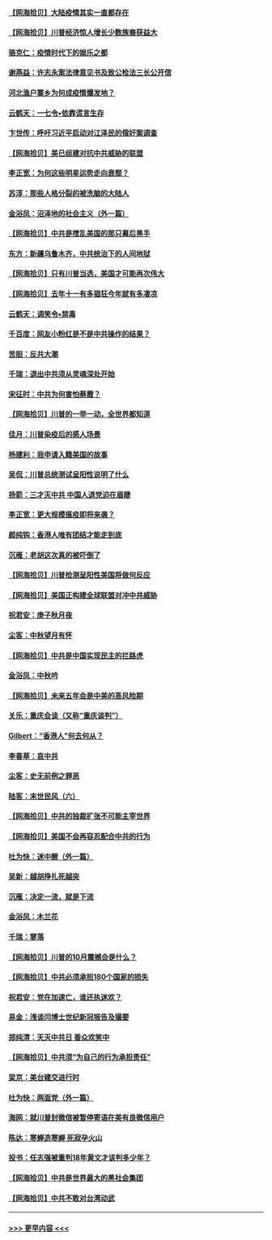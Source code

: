 #### [【网海拾贝】大陆疫情其实一直都存在](../pages/nsc993/n12473948.md?t=10141751) 
#### [【网海拾贝】川普经济惊人增长少数族裔获益大](../pages/nsc993/n12471565.md?t=10141751) 
#### [骆克仁：疫情时代下的娱乐之都](../pages/nsc993/n12471312.md?t=10141751) 
#### [谢燕益：许志永案法律意见书及致公检法三长公开信](../pages/nsc993/n12470870.md?t=10141751) 
#### [河北渔户寨乡为何成疫情爆发地？](../pages/nsc993/n12464936.md?t=10141751) 
#### [云鹤天：一七令▪依靠谎言生存](../pages/nsc993/n12470034.md?t=10141751) 
#### [卞世传：呼吁习近平启动对江泽民的俄奸案调查](../pages/nsc993/n12469722.md?t=10141751) 
#### [【网海拾贝】美已组建对抗中共威胁的联盟](../pages/nsc993/n12469018.md?t=10141751) 
#### [李正宽：为何这些明星运势走向衰颓？](../pages/nsc993/n12468730.md?t=10141751) 
#### [苏淳：那些人格分裂的被洗脑的大陆人](../pages/nsc993/n12467858.md?t=10141751) 
#### [金浴凤：沼泽地的社会主义（外一篇）](../pages/nsc993/n12467792.md?t=10141751) 
#### [【网海拾贝】中共是搅乱美国的那只幕后黑手](../pages/nsc993/n12467700.md?t=10141751) 
#### [东方：新疆乌鲁木齐，中共统治下的人间地狱](../pages/nsc993/n12466075.md?t=10141751) 
#### [【网海拾贝】只有川普当选，美国才可能再次伟大](../pages/nsc993/n12466013.md?t=10141751) 
#### [【网海拾贝】去年十一有多猖狂今年就有多凄凉](../pages/nsc993/n12463649.md?t=10141751) 
#### [云鹤天：调笑令▪禁毒](../pages/nsc993/n12462975.md?t=10141751) 
#### [千百度：网友小粉红是不是中共操作的结果？](../pages/nsc993/n12461025.md?t=10141751) 
#### [苦胆：反共大潮](../pages/nsc993/n12459469.md?t=10141751) 
#### [千瑞：退出中共须从灵魂深处开始](../pages/nsc993/n12459437.md?t=10141751) 
#### [宋征时：中共为何害怕蔡霞？](../pages/nsc993/n12459097.md?t=10141751) 
#### [【网海拾贝】川普的一举一动，全世界都知道](../pages/nsc993/n12458825.md?t=10141751) 
#### [佳月：川普染疫后的感人场景](../pages/nsc993/n12456994.md?t=10141751) 
#### [杨建利：我申请入籍美国的故事](../pages/nsc993/n12455635.md?t=10141751) 
#### [吴侃：川普总统测试呈阳性说明了什么](../pages/nsc993/n12451869.md?t=10141751) 
#### [扬箭：三才灭中共 中国人退党迫在眉睫](../pages/nsc993/n12451842.md?t=10141751) 
#### [李正宽：更大规模瘟疫即将来袭？](../pages/nsc993/n12451455.md?t=10141751) 
#### [颜纯钩：香港人唯有团结才能走到底](../pages/nsc993/n12450870.md?t=10141751) 
#### [沉雁：老胡这次真的被吓倒了](../pages/nsc993/n12449796.md?t=10141751) 
#### [【网海拾贝】川普检测呈阳性美国将做何反应](../pages/nsc993/n12449042.md?t=10141751) 
#### [【网海拾贝】美国正构建全球联盟对冲中共威胁](../pages/nsc993/n12446580.md?t=10141751) 
#### [祝君安：庚子秋月夜](../pages/nsc993/n12445870.md?t=10141751) 
#### [尘客：中秋望月有怀](../pages/nsc993/n12444632.md?t=10141751) 
#### [【网海拾贝】中共是中国实现民主的拦路虎](../pages/nsc993/n12443573.md?t=10141751) 
#### [金浴凤：中秋吟](../pages/nsc993/n12441773.md?t=10141751) 
#### [【网海拾贝】未来五年会是中美的高风险期](../pages/nsc993/n12440760.md?t=10141751) 
#### [关乐：重庆会谈（又称“重庆谈判”）](../pages/nsc993/n12437525.md?t=10141751) 
#### [Gilbert：“香港人”何去何从？](../pages/nsc993/n12435894.md?t=10141751) 
#### [李春草：哀中共](../pages/nsc993/n12435874.md?t=10141751) 
#### [尘客：史无前例之罪恶](../pages/nsc993/n12435762.md?t=10141751) 
#### [陆客：末世民风（六）](../pages/nsc993/n12435354.md?t=10141751) 
#### [【网海拾贝】中共的独裁扩张不可能主宰世界](../pages/nsc993/n12435151.md?t=10141751) 
#### [【网海拾贝】美国不会再容忍配合中共的行为](../pages/nsc993/n12433808.md?t=10141751) 
#### [吐为快：迷中醒（外一篇）](../pages/nsc993/n12433585.md?t=10141751) 
#### [吴新：越胡挣扎死越突](../pages/nsc993/n12433562.md?t=10141751) 
#### [沉雁：决定一流，就是下流](../pages/nsc993/n12432128.md?t=10141751) 
#### [金浴凤：木兰花](../pages/nsc993/n12432124.md?t=10141751) 
#### [千瑞：寥落](../pages/nsc993/n12432071.md?t=10141751) 
#### [【网海拾贝】川普的10月震撼会是什么？](../pages/nsc993/n12431624.md?t=10141751) 
#### [【网海拾贝】中共必须承担180个国家的损失](../pages/nsc993/n12428893.md?t=10141751) 
#### [祝君安：党在加速亡，谁还执迷欢？](../pages/nsc993/n12428652.md?t=10141751) 
#### [易金：浅谈闫博士世纪新冠报告及撮要](../pages/nsc993/n12426822.md?t=10141751) 
#### [郑纯清：天灭中共日 善众欢笑中](../pages/nsc993/n12426784.md?t=10141751) 
#### [【网海拾贝】中共须“为自己的行为承担责任”](../pages/nsc993/n12426067.md?t=10141751) 
#### [梁京：美台建交进行时](../pages/nsc993/n12424066.md?t=10141751) 
#### [吐为快：两面党（外一篇）](../pages/nsc993/n12424043.md?t=10141751) 
#### [海网：就川普封微信被暂停寄语在美有良微信用户](../pages/nsc993/n12424021.md?t=10141751) 
#### [陈达：寒蝉造寒蝉 死寂孕火山](../pages/nsc993/n12423958.md?t=10141751) 
#### [投书：任志强被重判18年黄文才该判多少年？](../pages/nsc993/n12423672.md?t=10141751) 
#### [【网海拾贝】中共是世界最大的黑社会集团](../pages/nsc993/n12423543.md?t=10141751) 
#### [【网海拾贝】中共不敢对台湾动武](../pages/nsc993/n12421418.md?t=10141751) 

----
#### [ >>> 更早内容 <<< ](../indexes/nsc993-earlier.md)
